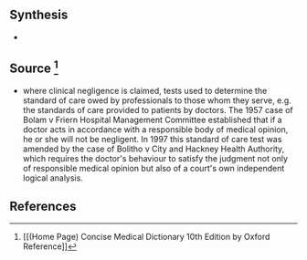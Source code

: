 ## Synthesis
- 
## Source [^1]
- where clinical negligence is claimed, tests used to determine the standard of care owed by professionals to those whom they serve, e.g. the standards of care provided to patients by doctors. The 1957 case of Bolam v Friern Hospital Management Committee established that if a doctor acts in accordance with a responsible body of medical opinion, he or she will not be negligent. In 1997 this standard of care test was amended by the case of Bolitho v City and Hackney Health Authority, which requires the doctor's behaviour to satisfy the judgment not only of responsible medical opinion but also of a court's own independent logical analysis.
## References

[^1]: [[(Home Page) Concise Medical Dictionary 10th Edition by Oxford Reference]]